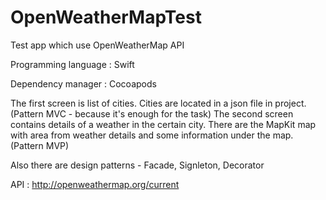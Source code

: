 # OpenWeatherMapTest
Test app which use OpenWeatherMap API

Programming language : Swift

Dependency manager : Cocoapods


The first screen is list of cities. Cities are located in a json file in project. (Pattern MVC - because it's enough for the task)
The second screen contains details of a weather in the certain city. There are the MapKit map with area from weather details and some information under the map. (Pattern MVP)

Also there are design patterns - Facade, Signleton, Decorator

API : http://openweathermap.org/current
